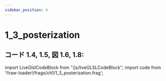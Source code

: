 ```yaml
---
sidebar_position: 4
---
```


# 1_3_posterization
## コード 1.4, 1.5, 図 1.6, 1.8: 

import LiveGlslCodeBlock from "/js/liveGLSLCodeBlock";
import code from '!!raw-loader!/frags/ch1/1_3_posterization.frag';

<LiveGlslCodeBlock fragName='1_3_posterization.frag' fragCode={code} />
